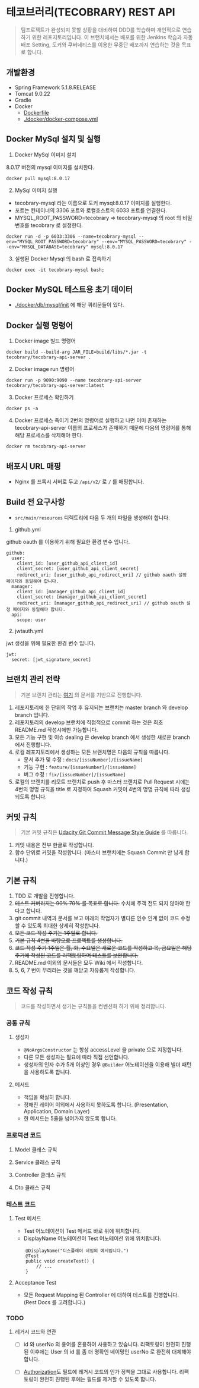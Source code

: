 # 테코브러리(TECOBRARY) REST API

> 팀프로젝트가 완성되지 못할 상황을 대비하여 DDD를 학습하며 개인적으로 연습하기 위한 레포지토리입니다. 이 브랜치에서는 배포를 위한 Jenkins 학습과 자동 배포 Setting, 도커와 쿠버네티스를 이용한 무중단 배포까지 연습하는 것을 목표로 합니다.

## 개발환경
* Spring Framework 5.1.8.RELEASE
* Tomcat 9.0.22
* Gradle
* Docker 
  - [Dockerfile](./Dockerfile)
  - [./docker/docker-compose.yml](./docker/docker-compose.yml)

## Docker MySql 설치 및 실행

1. Docker MySql 이미지 설치

8.0.17 버전의 mysql 이미지를 설치한다.

```
docker pull mysql:8.0.17
```

2. MySql 이미지 실행

* tecobrary-mysql 라는 이름으로 도커 mysql:8.0.17 이미지를 실행한다.
* 포트는 컨테이너의 3306 포트와 로컬호스트의 6033 포트를 연결한다.
* MYSQL_ROOT_PASSWORD=tecobrary => tecobrary-mysql 의 root 의 비밀번호를 tecobrary 로 설정한다.

```
docker run -d -p 6033:3306 --name=tecobrary-mysql --env="MYSQL_ROOT_PASSWORD=tecobrary" --env="MYSQL_PASSWORD=tecobrary" --env="MYSQL_DATABASE=tecobrary" mysql:8.0.17
```

3. 실행된 Docker Mysql 의 bash 로 접속하기

```
docker exec -it tecobrary-mysql bash;
```

## Docker MySQL 테스트용 초기 데이터

* [./docker/db/mysql/init](./docker/db/mysql/init) 에 해당 쿼리문들이 있다.

## Docker 실행 명령어

1. Docker image 빌드 명령어
```
docker build --build-arg JAR_FILE=build/libs/*.jar -t tecobrary/tecobrary-api-server .
```

2. Docker image run 명령어
```
docker run -p 9090:9090 --name tecobrary-api-server tecobrary/tecobrary-api-server:latest
```

3. Docker 프로세스 확인하기
```
docker ps -a
```

4. Docker 프로세스 죽이기
2번의 명령어로 실행하고 나면 이미 존재하는 tecobrary-api-server 이름의 프로세스가 존재하기 때문에 다음의 명령어를 통해 해당 프로세스를 삭제해야 한다.
```
docker rm tecobrary-api-server
```

## 배포시 URL 매핑

* Nginx 를 프록시 서버로 두고 ``/api/v2/`` 로 ``/`` 를 매핑합니다. 

## Build 전 요구사항

* ``src/main/resources`` 디렉토리에 다음 두 개의 파일을 생성해야 합니다.

1. github.yml

github oauth 를 이용하기 위해 필요한 환경 변수 입니다.

```
github:
  user:
    client_id: [user_github_api_client_id]
    client_secret: [user_github_api_client_secret]
    redirect_uri: [user_github_api_redirect_uri] // github oauth 설정 페이지와 동일해야 합니다.
  manager:
    client_id: [manager_github_api_client_id]
    client_secret: [manager_github_api_client_secret]
    redirect_uri: [manager_github_api_redirect_uri] // github oauth 설정 페이지와 동일해야 합니다.
  api:
    scope: user
```

2. jwtauth.yml

jwt 생성을 위해 필요한 환경 변수 입니다.

```
jwt:
  secret: [jwt_signature_secret]
```


## 브랜치 관리 전략

> 기본 브랜치 관리는 [여기](https://nvie.com/posts/a-successful-git-branching-model/) 의 문서를 기반으로 진행합니다.

1. 레포지토리에 한 단위의 작업 후 유지되는 브랜치는 master branch 와 develop branch 입니다.
2. 레포지토리의 develop 브랜치에 직접적으로 commit 하는 것은 최초 README.md 작성시에만 가능합니다.
3. 모든 기능 구현 및 이슈 dealing 은 develop branch 에서 생성한 새로운 branch 에서 진행합니다.
4. 로컬 레포지토리에서 생성하는 모든 브랜치명은 다음의 규칙을 따릅니다.
    - 문서 추가 및 수정 : ``docs/[issuNumber]/[issueName]``
    - 기능 구현 : ``feature/[issueNumber]/[issueName]``
    - 버그 수정 : ``fix/[issueNumber]/[issueName]``
5. 로컬의 브랜치를 리모트 브랜치로 push 후 마스터 브랜치로 Pull Request 시에는 4번의 명명 규칙을 title 로 지정하여 Squash 커밋이 4번의 명명 규칙에 따라 생성되도록 합니다.

## 커밋 규칙

> 기본 커밋 규칙은 [Udacity Git Commit Message Style Guide](https://udacity.github.io/git-styleguide/) 를 따릅니다.

1. 커밋 내용은 전부 한글로 작성합니다.
2. 함수 단위로 커밋을 작성합니다. (마스터 브랜치에는 Squash Commit 만 남게 합니다.)

## 기본 규칙
1. TDD 로 개발을 진행합니다.
2. ~~테스트 커버리지는 90% 70% 를 목표로 합니다.~~ 수치에 주객 전도 되지 않아야 한다고 합니다.
3. git commit 내역과 문서를 보고 미래의 작업자가 별다른 인수 인계 없이 코드 수정할 수 있도록 최대한 상세히 작성합니다.
4. ~~모든 코드 작성 주기는 1주일로 합니다.~~
5. ~~기본 규칙 4번을 바탕으로 프로젝트를 생성합니다.~~
6. ~~코드 작성 주기 1주일은 월, 화, 수요일은 새로운 코드를 작성하고 목, 금요일은 해당 주기에 작성된 코드를 리팩토링하며 테스트를 보완합니다.~~
7. README.md 이외의 문서들은 모두 Wiki 에서 작성합니다.
8. 5, 6, 7 번이 무리라는 것을 깨닫고 자유롭게 작성합니다.

## 코드 작성 규칙

> 코드를 작성하면서 생기는 규칙들을 컨벤션화 하기 위해 정리합니다.

### 공통 규칙

1. 생성자
    - ``@NoArgsConstructor`` 는 항상 accessLevel 을 private 으로 지정합니다.
    - 다른 모든 생성자는 필요에 따라 직접 선언합니다.
    - 생성자의 인자 수가 5개 이상인 경우 ``@Builder`` 어노테이션을 이용해 빌더 패턴을 사용하도록 합니다.

2. 메서드
    - 책임을 확실히 합니다.
    - 정해진 레이어 이외에서 사용하지 못하도록 합니다. (Presentation, Application, Domain Layer)
    - 한 메서드는 5줄을 넘어가지 않도록 합니다.


### 프로덕션 코드

1. Model 클래스 규칙

2. Service 클래스 규칙

3. Controller 클래스 규칙

4. Dto 클래스 규칙

### 테스트 코드

1. Test 메서드
    - Test 어노테이션이 Test 메서드 바로 위에 위치합니다.
    - DisplayName 어노테이션이 Test 어노테이션 위에 위치합니다.

    ```
        @DisplayName("디스플레이 네임의 예시입니다.")
        @Test
        public void createTest() {
            // ...
        }
    ```
    
2. Acceptance Test
    - 모든 Request Mapping 된 Controller 에 대하여 테스트를 진행합니다. (Rest Docs 를 고려합니다.)
    
    
### TODO

1. 레거시 코드와 연관
    - [ ] id 와 userNo 의 용어를 혼용하여 사용하고 있습니다. 리팩토링이 완전히 진행된 이후에는 User 의 id 를 좀 더 명확인 네이밍인 userNo 로 완전히 대체해야 합니다.
    - [ ] [Authorization](./src/main/java/com/woowacourse/tecobrary/user/command/domain/Authorization.java)도 필드에 레거시 코드의 인가 정책을 그대로 사용합니다. 리팩토링이 완전히 진행된 후에는 필드를 제거할 수 있도록 합니다. 

